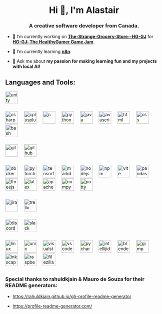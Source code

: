<h1 align="center">Hi 👋, I'm Alastair</h1>
<h3 align="center">A creative software developer from Canada.</h3>

- 🔭 I’m currently working on [**The-Strange-Grocery-Store--HG-GJ**](https://github.com/Golden7ty8/The-Strange-Grocery-Store--HG-GJ) for [**HG-GJ: The HealthyGamer Game Jam**](https://itch.io/jam/hg-gj).

- 🌱 I’m currently learning [**n8n**](https://n8n.io/).

- 💬 Ask me about **my passion for making learning fun and my projects with local AI!**


<!--<a href="https://gamejolt.com/games/koa/457938" target="_blank">
  <img src="Koa%20Icon%20Borderless.png" alt="Koa Icon" width="40">
</a>-->
<!--Check out Koa here: 
- [**Gamejolt Download Page**](https://gamejolt.com/games/koa/457938) 
- [**Trailer**](https://www.youtube.com/watch?v=v8kgii--0J8)
- [**GitHub**](https://github.com/Golden7ty8/Koa)-->


<h2 align="left">Languages and Tools:</h2>
<div align="left">
  <span title="Unity"> <img src="https://skillicons.dev/icons?i=unity" height="40" alt="unity"  /> </span>
</div>

###

<div align="left">
  <span title="C#"> <img src="https://skillicons.dev/icons?i=cs" height="40" alt="csharp"  /> </span>
  <img width="12" />
  <span title="C++"> <img src="https://skillicons.dev/icons?i=cpp" height="40" alt="cplusplus"  /> </span>
  <img width="12" />
  <span title="C"> <img src="https://skillicons.dev/icons?i=c" height="40" alt="c"  /> </span>
  <img width="12" />
  <span title="Python"> <img src="https://skillicons.dev/icons?i=py" height="40" alt="python"  /> </span>
  <img width="12" />
  <span title="Java"> <img src="https://skillicons.dev/icons?i=java" height="40" alt="java"  /> </span>
  <img width="12" />
  <span title="JavaScript"> <img src="https://skillicons.dev/icons?i=js" height="40" alt="javascript"  /> </span>
  <img width="12" />
  <span title="HTML"> <img src="https://skillicons.dev/icons?i=html" height="40" alt="html"  /> </span>
  <img width="12" />
  <span title="CSS"> <img src="https://skillicons.dev/icons?i=css" height="40" alt="css"  /> </span>
  <img width="12" />
  <span title="Bash"> <img src="https://skillicons.dev/icons?i=bash" height="40" alt="bash"  /> </span>
</div>

###

<div align="left">
  <span title="Git"> <img src="https://skillicons.dev/icons?i=git" height="40" alt="git"  /> </span>
  <img width="12" />
  <span title="GitHub"> <img src="https://skillicons.dev/icons?i=github" height="40" alt="github"  /> </span>
  <img width="12" />
</div>

###

<div align="left">
  <span title="Docker"> <img src="https://skillicons.dev/icons?i=docker" height="40" alt="docker logo"  /> </span>
  <img width="12" />
  <span title="PyTorch"> <img src="https://skillicons.dev/icons?i=pytorch" height="40" alt="pytorch"  /> </span>
  <img width="12" />
  <span title="TensorFlow"> <img src="https://skillicons.dev/icons?i=tensorflow" height="40" alt="tensorflow"  /> </span>
  <img width="12" />
  <span title="Markdown"> <img src="https://skillicons.dev/icons?i=md" height="40" alt="markdown"  /> </span>
  <img width="12" />
  <span title="Node.js"> <img src="https://skillicons.dev/icons?i=nodejs" height="40" alt="nodejs"  /> </span>
  <img width="12" />
  <span title="npm"> <img src="https://cdn.jsdelivr.net/gh/devicons/devicon/icons/npm/npm-original-wordmark.svg" height="40" alt="npm"  /> </span>
  <img width="12" />
  <span title="Vite"> <img src="https://skillicons.dev/icons?i=vite" height="40" alt="vite"  /> </span>
  <img width="12" />
  <span title="Pandas"> <img src="https://cdn.jsdelivr.net/gh/devicons/devicon/icons/pandas/pandas-original.svg" height="40" alt="pandas"  /> </span>
  <img width="12" />
  <span title="Three.js"> <img src="https://skillicons.dev/icons?i=threejs" height="40" alt="threejs"  /> </span>
  <img width="12" />
  <span title="LaTeX"> <img src="https://skillicons.dev/icons?i=latex" height="40" alt="latex"  /> </span>
  <img width="12" />
  <span title="Apache Maven"> <img src="https://skillicons.dev/icons?i=maven" height="40" alt="apachemaven"  /> </span>
  <img width="12" />
  <span title="NumPy"> <img src="https://cdn.jsdelivr.net/gh/devicons/devicon/icons/numpy/numpy-original.svg" height="40" alt="numpy"  /> </span>
  <img width="12" />
  <span title="PuTTY"> <img src="https://cdn.jsdelivr.net/gh/devicons/devicon/icons/putty/putty-original.svg" height="40" alt="putty"  /> </span>
</div>

###

<div align="left">
  <span title="Jira"> <img src="https://cdn.jsdelivr.net/gh/devicons/devicon/icons/jira/jira-original.svg" height="40" alt="jira"  />
  <img width="12" />
  <span title="Trello"> <img src="https://cdn.jsdelivr.net/gh/devicons/devicon/icons/trello/trello-plain.svg" height="40" alt="trello"  />
</div>

###

<div align="left">
  <span title="Discord"> <img src="https://skillicons.dev/icons?i=discord" height="40" alt="discord"  /> </span>
  <img width="12" />
  <span title="Slack"> <img src="https://cdn.jsdelivr.net/gh/devicons/devicon/icons/slack/slack-original.svg" height="40" alt="slack"  /> </span>
  <img width="12" />
</div>

###

<div align="left">
  <span title="Linux"> <img src="https://skillicons.dev/icons?i=linux" height="40" alt="linux"  /> </span>
  <img width="12" />
  <span title="Unix"> <img src="https://cdn.jsdelivr.net/gh/devicons/devicon/icons/unix/unix-original.svg" height="40" alt="unix"  /> </span>
  <img width="12" />
  <span title="Visual Studio"> <img src="https://skillicons.dev/icons?i=visualstudio" height="40" alt="visualstudio"  /> </span>
  <img width="12" />
  <span title="Visual Studio Code"> <img src="https://skillicons.dev/icons?i=vscode" height="40" alt="vscode"  /> </span>
  <img width="12" />
  <span title="PyCharm"> <img src="https://skillicons.dev/icons?i=pycharm" height="40" alt="pycharm"  /> </span>
  <img width="12" />
  <span title="IntelliJ"> <img src="https://skillicons.dev/icons?i=idea" height="40" alt="intellijidea"  /> </span>
  <img width="12" />
  <span title="Blender"> <img src="https://skillicons.dev/icons?i=blender" height="40" alt="blender"  /> </span>
  <img width="12" />
  <span title="GIMP"> <img src="https://cdn.jsdelivr.net/gh/devicons/devicon/icons/gimp/gimp-original.svg" height="40" alt="gimp"  /> </span>
  <img width="12" />
  <span title="Inkscape"> <img src="https://cdn.jsdelivr.net/gh/devicons/devicon/icons/inkscape/inkscape-original.svg" height="40" alt="inkscape"  /> </span>
  <img width="12" />
  <span title="Raspberry Pi"> <img src="https://skillicons.dev/icons?i=raspberrypi" height="40" alt="raspberrypi"  /> </span>
  <img width="12" />
  <span title="FileZilla"> <img src="https://cdn.simpleicons.org/filezilla/BF0000" height="40" alt="filezilla"  /> </span>
</div>

###


<h2></h2>
<h3 align="left">Special thanks to rahuldkjain & Mauro de Souza for their README generators:</h3>

- https://rahuldkjain.github.io/gh-profile-readme-generator

- https://profile-readme-generator.com/


